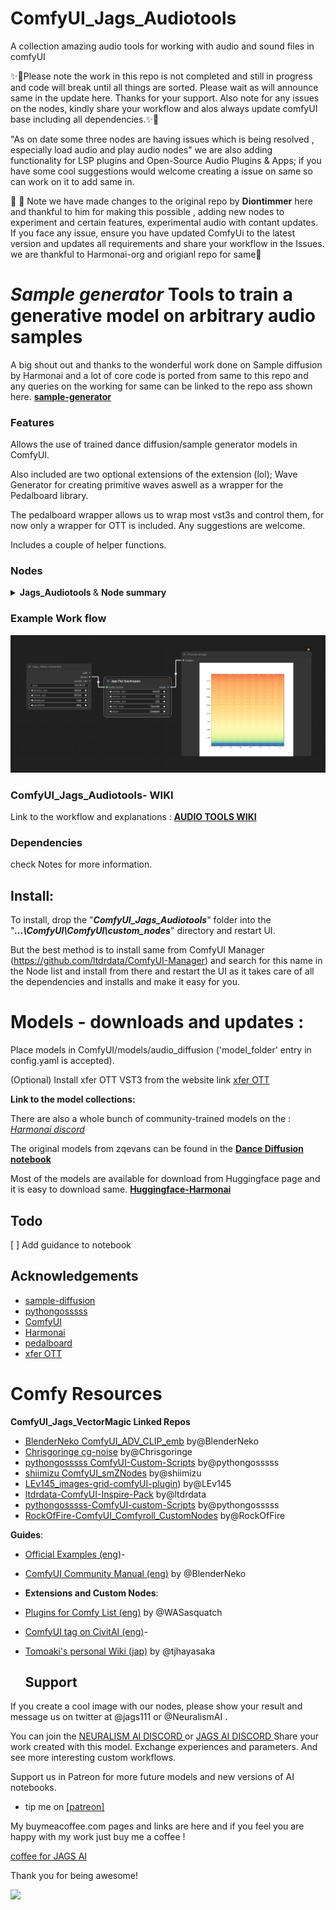 # ComfyUI_Jags_Audiotools
A collection amazing audio tools for working with audio and sound files in comfyUI

✨🍬Please note the work in this repo is not completed and still in progress and code will break until all things are sorted. Please wait as will announce same in the update here. Thanks for your support. Also note for any issues on the nodes, kindly share your workflow and alos always update comfyUI base including all dependencies.✨🍬<br>

 "As on date some three nodes are having issues which is being resolved , especially load audio and play audio nodes"
 we are also adding functionality for LSP plugins and Open-Source Audio Plugins & Apps; if you have some cool suggestions would welcome creating a issue on same so can work on it to add same in. 

🌈 🍬 Note we have made changes to the original repo by **Diontimmer** here and thankful to him for making this possible , adding new nodes to experiment and certain features, experimental audio with contant updates. If you face any issue, ensure you have updated ComfyUi to the latest version and updates all requirements and share your workflow in the Issues. we are thankful to Harmonai-org and origianl repo for same🌈

# *Sample generator*  Tools to train a generative model on arbitrary audio samples

A big shout out and thanks to the wonderful work done on Sample diffusion by Harmonai and a lot of core code is ported from same to this repo and any queries on the working for same can be linked to the repo ass shown here. <a href ="https://github.com/Harmonai-org/sample-generator"> **sample-generator** </a>

### Features

Allows the use of trained dance diffusion/sample generator models in ComfyUI.

Also included are two optional extensions of the extension (lol); Wave Generator for creating primitive waves aswell as a wrapper for the Pedalboard library.

The pedalboard wrapper allows us to wrap most vst3s and control them, for now only a wrapper for OTT is included. Any suggestions are welcome.

Includes a couple of  helper functions.

### Nodes
<!-------------------------------------------------------------------------------------------------------------------------------------------------------->
<details>
    <summary><b> Jags_Audiotools </b> & <b>Node summary</b></summary>
      <ul>
        <li>Node that the gives user the ability to generate and play audio results through variety of different methods.</li>
        <li> Local models---The node pulls the required files from huggingface hub by default. You can create a models folder and place the modules there if you have a flaky connection or prefer to use it completely offline, it will load them locally instead. The path should be: ComfyUI/models/audio_diffusion; Alternatively, just clone the entire HF repo to it</li>
    </ul>
    <p align="center">
     -------- 
    </p>
</details>
     
<!-------------------------------------------------------------------------------------------------------------------------------------------------------->
### Example Work flow

<img src = images/2023-12-03_01-23-48.png >


### ComfyUI_Jags_Audiotools- WIKI

Link to the workflow and explanations : <a href ="https://github.com/jags111/ComfyUI_Jags_Audiotools/wiki"> **AUDIO TOOLS WIKI** </a>

### Dependencies


check Notes for more information.

## **Install:**
To install, drop the "_**ComfyUI_Jags_Audiotools**_" folder into the "_**...\ComfyUI\ComfyUI\custom_nodes**_" directory and restart UI.<br>

But the best method is to install same from ComfyUI Manager (https://github.com/ltdrdata/ComfyUI-Manager) and search for this name in the Node list and install from there and restart the UI as it takes care of all the dependencies and installs and make it easy for you. 

# Models - downloads and updates : 

Place models in ComfyUI/models/audio_diffusion ('model_folder' entry in config.yaml is accepted).

(Optional) Install xfer OTT VST3 from the website link [xfer OTT](https://xferrecords.com/freeware) <br>

**Link to the model collections:**

There are also a whole bunch of community-trained models on the :<a href =" https://discord.com/channels/1001555636569509948/1025191039352438794"> *Harmonai discord*</a> <br>

The original models from zqevans can be found in the <a href = "https://github.com/Harmonai-org/sample-generator/blob/main/Dance_Diffusion.ipynb">**Dance Diffusion notebook**</a> <br>

Most of the models are available for download from Huggingface page and it is easy to download same.
<a href = "https://huggingface.co/harmonai"> **Huggingface-Harmonai**</a> <br>




## Todo

[ ] Add guidance to notebook

## Acknowledgements

 - [sample-diffusion](https://github.com/sudosilico/sample-diffusion)
 - [pythongosssss](https://github.com/pythongosssss) 
 - [ComfyUI](https://github.com/comfyanonymous/ComfyUI)
 - [Harmonai](https://github.com/Harmonai-org/sample-generator)
 - [pedalboard](https://github.com/spotify/pedalboard)
 - [xfer OTT](https://xferrecords.com/freeware)

# Comfy Resources

**ComfyUI_Jags_VectorMagic Linked Repos**
- [BlenderNeko ComfyUI_ADV_CLIP_emb](https://github.com/BlenderNeko/ComfyUI_ADV_CLIP_emb)  by@BlenderNeko
- [Chrisgoringe cg-noise](https://github.com/chrisgoringe/cg-noise)  by@Chrisgoringe
- [pythongosssss ComfyUI-Custom-Scripts](https://github.com/pythongosssss/ComfyUI-Custom-Scripts)  by@pythongosssss
- [shiimizu ComfyUI_smZNodes](https://github.com/shiimizu/ComfyUI_smZNodes)  by@shiimizu
- [LEv145_images-grid-comfyUI-plugin](https://github.com/LEv145/images-grid-comfy-plugin))  by@LEv145
- [ltdrdata-ComfyUI-Inspire-Pack](https://github.com/ltdrdata/ComfyUI-Inspire-Pack) by@ltdrdata
- [pythongosssss-ComfyUI-custom-Scripts](https://github.com/pythongosssss/ComfyUI-Custom-Scripts) by@pythongosssss
- [RockOfFire-ComfyUI_Comfyroll_CustomNodes](https://github.com/RockOfFire/ComfyUI_Comfyroll_CustomNodes) by@RockOfFire 

**Guides**:
- [Official Examples (eng)](https://comfyanonymous.github.io/ComfyUI_examples/)- 
- [ComfyUI Community Manual (eng)](https://blenderneko.github.io/ComfyUI-docs/) by @BlenderNeko

- **Extensions and Custom Nodes**:  
- [Plugins for Comfy List (eng)](https://github.com/WASasquatch/comfyui-plugins) by @WASasquatch
- [ComfyUI tag on CivitAI (eng)](https://civitai.com/tag/comfyui)-   
- [Tomoaki's personal Wiki (jap)](https://comfyui.creamlab.net/guides/) by @tjhayasaka

  ## Support
If you create a cool image with our nodes, please show your result and message us on twitter at @jags111 or @NeuralismAI .

You can join the <a href="https://discord.gg/vNVqT82W" alt="Neuralism Discord"> NEURALISM AI DISCORD </a> or <a href="https://discord.gg/UmSd4qyh" alt =Jags AI Discord > JAGS AI DISCORD </a> 
Share your work created with this model. Exchange experiences and parameters. And see more interesting custom workflows.

Support us in Patreon for more future models and new versions of AI notebooks.
- tip me on <a href="https://www.patreon.com/jags111"> [patreon]</a>

 My buymeacoffee.com pages and links are here and if you feel you are happy with my work just buy me a coffee !

 <a href="https://www.buymeacoffee.com/jagsAI"> coffee for JAGS AI</a> 

Thank you for being awesome! <br>

<img src = "images/CR2_up_00_00001_.png" width = "50%"> 

<!-- end support-pitch -->
